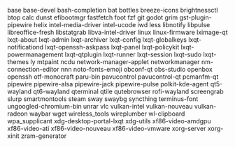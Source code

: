 base
base-devel
bash-completion
bat
bottles
breeze-icons
brightnessctl
btop
calc
dunst
efibootmgr
fastfetch
foot
fzf
git
godot
grim
gst-plugin-pipewire
helix
intel-media-driver
intel-ucode
iwd
less
libnotify
libpulse
libreoffice-fresh
libstatgrab
libva-intel-driver
linux
linux-firmware
lximage-qt
lxqt-about
lxqt-admin
lxqt-archiver
lxqt-config
lxqt-globalkeys
lxqt-notificationd
lxqt-openssh-askpass
lxqt-panel
lxqt-policykit
lxqt-powermanagement
lxqt-qtplugin
lxqt-runner
lxqt-session
lxqt-sudo
lxqt-themes
ly
mtpaint
ncdu
network-manager-applet
networkmanager
nm-connection-editor
nnn
noto-fonts-emoji
obconf-qt
obs-studio
openbox
openssh
otf-monocraft
paru-bin
pavucontrol
pavucontrol-qt
pcmanfm-qt
pipewire
pipewire-alsa
pipewire-jack
pipewire-pulse
polkit-kde-agent
qt5-wayland
qt6-wayland
qterminal
qtile
qutebrowser
rofi-wayland
screengrab
slurp
smartmontools
steam
sway
swaybg
syncthing
terminus-font
ungoogled-chromium-bin
unrar
vlc
vulkan-intel
vulkan-nouveau
vulkan-radeon
waybar
wget
wireless_tools
wireplumber
wl-clipboard
wpa_supplicant
xdg-desktop-portal-lxqt
xdg-utils
xf86-video-amdgpu
xf86-video-ati
xf86-video-nouveau
xf86-video-vmware
xorg-server
xorg-xinit
zram-generator
